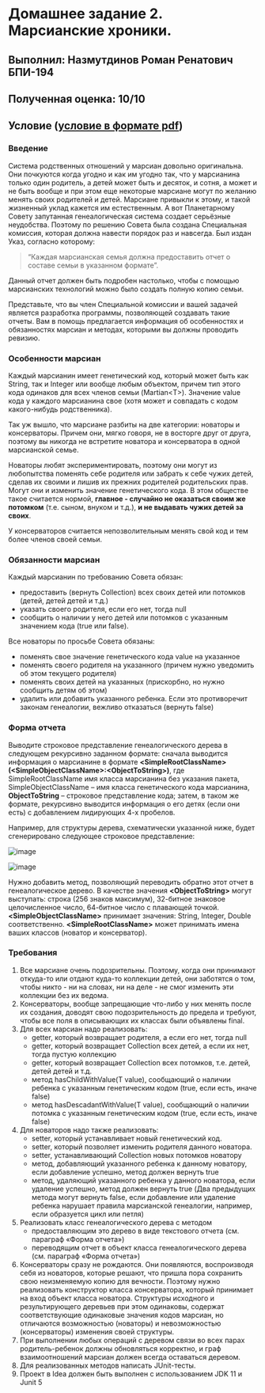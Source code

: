 # Домашнее задание 2. Марсианские хроники.

## Выполнил: Назмутдинов Роман Ренатович БПИ-194

## Полученная оценка: 10/10

## Условие ([условие в формате pdf](https://github.com/Mudrets/Java_HW_HSE/blob/master/HW2/Homework2.pdf))

### **Введение**

Система родственных отношений у марсиан довольно оригинальна. Они почкуются когда угодно и как им угодно так, что у марсианина только один родитель, а детей может быть и десяток, и сотня, а может и не быть вообще и при этом еще некоторые марсиане могут по желанию менять своих родителей и детей. Марсиане привыкли к этому, и такой жизненный уклад кажется им естественным.
А вот Планетарному Совету запутанная генеалогическая система создает серьёзные неудобства. Поэтому по решению Совета была создана  Специальная комиссия, которая должна навести порядок раз и навсегда. Был издан Указ, согласно которому:

> “Каждая марсианская семья должна предоставить отчет о составе семьи в указанном формате”.

Данный отчет должен быть подробен настолько, чтобы с помощью марсианских технологий можно было создать полную копию семьи.

Представьте, что вы член Специальной комиссии и вашей задачей является разработка программы, позволяющей создавать такие отчеты. Вам в помощь предлагается информация об особенностях и обязанностях марсиан и методах, которыми вы должны проводить ревизию.

### **Особенности марсиан**

Каждый марсианин имеет генетический код, который может быть как String, так и Integer или вообще любым объектом, причем тип этого кода одинаков для всех членов семьи (Martian\<T>). Значение value кода у каждого марсианина свое (хотя  может и совпадать с кодом какого-нибудь родственника).

Так уж вышло, что марсиане разбиты на две категории: новаторы и консерваторы. Причем они, мягко говоря, не в восторге друг от друга, поэтому вы никогда не встретите новатора и консерватора в одной марсианской семье.

Новаторы любят экспериментировать, поэтому они могут из любопытства  поменять себе родителя или забрать к себе чужих детей, сделав их своими и лишив их прежних родителей родительских прав. Могут они и изменить значение генетического кода. В этом обществе такое считается нормой, **главное  - случайно не оказаться своим же потомком** (т.е. сыном, внуком и т.д.), **и не выдавать чужих детей за своих**.

У консерваторов считается непозволительным менять свой код и тем более членов своей семьи.

### Обязанности марсиан

Каждый марсианин по требованию Совета обязан:

- предоставить (вернуть Collection) всех своих детей или потомков (детей, детей детей и т.д.)
- указать своего родителя, если его нет, тогда null
- сообщить о наличии у него детей или потомков с указанным значением кода (true или false).

Все новаторы по просьбе Совета обязаны:

- поменять свое значение генетического кода value на указанное
- поменять своего родителя на указанного (причем нужно уведомить об этом текущего родителя)
- поменять своих детей на указанных (прискорбно, но нужно сообщить детям об этом)
- удалить или добавить указанного ребенка. Если это противоречит законам генеалогии, вежливо отказаться (вернуть false)

### Форма отчета

Выводите строковое представление генеалогического дерева в следующем рекурсивно заданном формате: сначала выводится информация о марсианине в формате **\<SimpleRootClassName>(\<SimpleObjectClassName>:\<ObjectToString>)**, где SimpleRootClassName имя класса марсианина без указания пакета, SimpleObjectClassName – имя класса генетического кода марсианина, **ObjectToString** – строковое представление кода; затем, в таком же формате, рекурсивно выводится информация о его детях (если они есть) с добавлением лидирующих 4-х пробелов.

Например, для структуры дерева, схематически указанной ниже, будет сгенерировано следующее строковое представление:

![image](https://user-images.githubusercontent.com/53127411/149643507-f4bc241d-0776-4a2a-9114-b13966a2718e.png)

![image](https://user-images.githubusercontent.com/53127411/149643515-0a3dfd80-966f-4efa-a2a8-e6aeff22ff62.png)

Нужно добавить метод, позволяющий переводить обратно этот отчет в генеалогическое дерево. 
В качестве значения **\<ObjectToString>** могут выступать: cтрока (256 знаков максимум), 32-битное знаковое целочисленное число, 64-битное число с плавающей точкой. **\<SimpleObjectClassName>** принимает значения: String, Integer, Double соответственно. **\<SimpleRootClassName>** может принимать имена ваших классов (новатор и консерватор).

### **Требования**

1. Все марсиане очень подозрительны. Поэтому, когда они принимают откуда-то или отдают куда-то коллекции детей, они заботятся о том, чтобы никто - ни на словах, ни на деле -  не смог изменить эти коллекции без их ведома.
2. Консерваторы, вообще запрещающие что-либо у них менять после их создания, доводят свою подозрительность до предела и требуют, чтобы все поля в описывающих их классах были объявлены final.  
3. Для всех марсиан надо реализовать:
    - getter, который возвращает родителя, а если его нет, тогда null
    - getter, который возвращает Collection всех детей, а если их нет, тогда пустую коллекцию
    - getter, который возвращает Collection всех потомков, т.е. детей, детей детей и т.д.
    - метод hasChildWithValue(T value), сообщающий о наличии ребенка с указанным генетическим кодом  (true, если есть, иначе false)
    - метод hasDescadantWithValue(T value), сообщающий о наличии потомка с указанным генетическим кодом (true, если есть, иначе false)
4. Для новаторов надо также реализовать:
    - setter, который устанавливает новый генетический код.
    - setter, который позволяет изменить родителя данного новатора.
    - setter, устанавливающий Collection новых потомков новатору
    - метод,  добавляющий указанного ребенка к данному новатору, если добавление успешно, метод должен вернуть true
    - метод, удаляющий указанного ребенка у данного новатора, если удаление успешно, метод должен вернуть true (Два предыдущих метода могут вернуть false, если добавление или удаление ребенка нарушает правила марсианской генеалогии, например, если образуется цикл или петля)
5. Реализовать класс генеалогического дерева с методом
    - предоставляющим это дерево в виде текстового отчета (см. параграф «Форма отчета»)
    - переводящим отчет в объект класса генеалогического дерева (см. параграф «Форма отчета») 
6. Консерваторы сразу не рождаются. Они появляются, воспроизводя себя из новаторов, которые решают, что пришла пора сохранить свою неизменяемую копию для вечности. Поэтому нужно реализовать конструктор класса консерватора, который принимает на вход объект класса новатора. Структуры исходного и результирующего деревьев при этом одинаковы, содержат соответствующие одинаковые значения кодов марсиан, но отличаются возможностью (новаторы) и невозможностью (консерваторы) изменения своей структуры.
7. При выполнении любых операций с деревом связи во всех парах родитель-ребенок должны обновляться корректно, и граф взаимоотношений марсиан должен всегда оставаться деревом.
8. Для реализованных методов написать JUnit-тесты.
9. Проект в Idea должен быть выполнен с использованием JDK 11 и Junit 5
